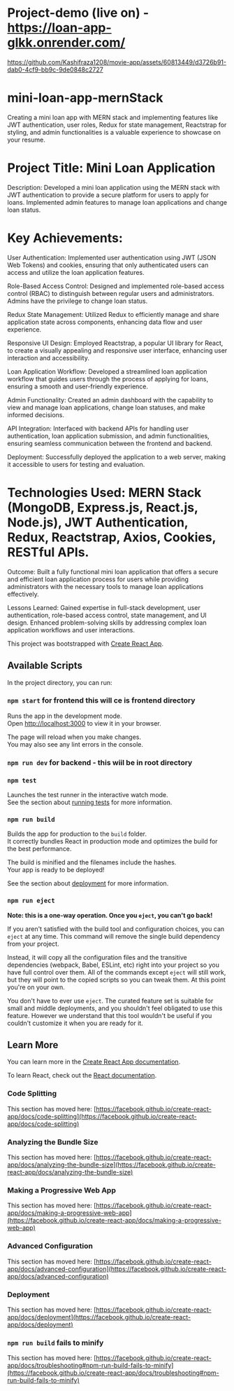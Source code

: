 # Project-demo (live on) -  https://loan-app-glkk.onrender.com/

https://github.com/Kashifraza1208/movie-app/assets/60813449/d3726b91-dab0-4cf9-bb9c-9de0848c2727

# mini-loan-app-mernStack

Creating a mini loan app with MERN stack and implementing features like JWT authentication, user roles, Redux for state management, Reactstrap for styling, and admin functionalities is a valuable experience to showcase on your resume.

# Project Title: Mini Loan Application

Description: Developed a mini loan application using the MERN stack with JWT authentication to provide a secure platform for users to apply for loans. Implemented admin features to manage loan applications and change loan status.


# Key Achievements:

User Authentication: Implemented user authentication using JWT (JSON Web Tokens) and cookies, ensuring that only authenticated users can access and utilize the loan application features.

Role-Based Access Control: Designed and implemented role-based access control (RBAC) to distinguish between regular users and administrators. Admins have the privilege to change loan status.

Redux State Management: Utilized Redux to efficiently manage and share application state across components, enhancing data flow and user experience.

Responsive UI Design: Employed Reactstrap, a popular UI library for React, to create a visually appealing and responsive user interface, enhancing user interaction and accessibility.

Loan Application Workflow: Developed a streamlined loan application workflow that guides users through the process of applying for loans, ensuring a smooth and user-friendly experience.

Admin Functionality: Created an admin dashboard with the capability to view and manage loan applications, change loan statuses, and make informed decisions.

API Integration: Interfaced with backend APIs for handling user authentication, loan application submission, and admin functionalities, ensuring seamless communication between the frontend and backend.

Deployment: Successfully deployed the application to a web server, making it accessible to users for testing and evaluation.


# Technologies Used:  MERN Stack (MongoDB, Express.js, React.js, Node.js), JWT Authentication, Redux, Reactstrap, Axios, Cookies, RESTful APIs.

Outcome: Built a fully functional mini loan application that offers a secure and efficient loan application process for users while providing administrators with the necessary tools to manage loan applications effectively.

Lessons Learned: Gained expertise in full-stack development, user authentication, role-based access control, state management, and UI design. Enhanced problem-solving skills by addressing complex loan application workflows and user interactions.

This project was bootstrapped with [Create React App](https://github.com/facebook/create-react-app).

## Available Scripts

In the project directory, you can run:

### `npm start` for frontend this will ce is frontend directory

Runs the app in the development mode.\
Open [http://localhost:3000](http://localhost:3000) to view it in your browser.

The page will reload when you make changes.\
You may also see any lint errors in the console.

### `npm run dev` for backend - this wiil be in root directory

### `npm test`

Launches the test runner in the interactive watch mode.\
See the section about [running tests](https://facebook.github.io/create-react-app/docs/running-tests) for more information.

### `npm run build`

Builds the app for production to the `build` folder.\
It correctly bundles React in production mode and optimizes the build for the best performance.

The build is minified and the filenames include the hashes.\
Your app is ready to be deployed!

See the section about [deployment](https://facebook.github.io/create-react-app/docs/deployment) for more information.

### `npm run eject`

**Note: this is a one-way operation. Once you `eject`, you can't go back!**

If you aren't satisfied with the build tool and configuration choices, you can `eject` at any time. This command will remove the single build dependency from your project.

Instead, it will copy all the configuration files and the transitive dependencies (webpack, Babel, ESLint, etc) right into your project so you have full control over them. All of the commands except `eject` will still work, but they will point to the copied scripts so you can tweak them. At this point you're on your own.

You don't have to ever use `eject`. The curated feature set is suitable for small and middle deployments, and you shouldn't feel obligated to use this feature. However we understand that this tool wouldn't be useful if you couldn't customize it when you are ready for it.

## Learn More

You can learn more in the [Create React App documentation](https://facebook.github.io/create-react-app/docs/getting-started).

To learn React, check out the [React documentation](https://reactjs.org/).

### Code Splitting

This section has moved here: [https://facebook.github.io/create-react-app/docs/code-splitting](https://facebook.github.io/create-react-app/docs/code-splitting)

### Analyzing the Bundle Size

This section has moved here: [https://facebook.github.io/create-react-app/docs/analyzing-the-bundle-size](https://facebook.github.io/create-react-app/docs/analyzing-the-bundle-size)

### Making a Progressive Web App

This section has moved here: [https://facebook.github.io/create-react-app/docs/making-a-progressive-web-app](https://facebook.github.io/create-react-app/docs/making-a-progressive-web-app)

### Advanced Configuration

This section has moved here: [https://facebook.github.io/create-react-app/docs/advanced-configuration](https://facebook.github.io/create-react-app/docs/advanced-configuration)

### Deployment

This section has moved here: [https://facebook.github.io/create-react-app/docs/deployment](https://facebook.github.io/create-react-app/docs/deployment)

### `npm run build` fails to minify

This section has moved here: [https://facebook.github.io/create-react-app/docs/troubleshooting#npm-run-build-fails-to-minify](https://facebook.github.io/create-react-app/docs/troubleshooting#npm-run-build-fails-to-minify)



